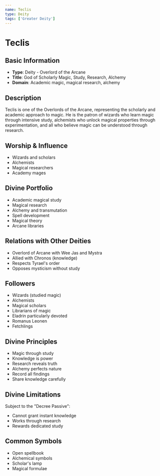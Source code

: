 ```yaml
---
name: Teclis
type: Deity
tags: ['Greater Deity']
---
```


# Teclis

## Basic Information
- **Type**: Deity - Overlord of the Arcane
- **Title**: God of Scholarly Magic, Study, Research, Alchemy
- **Domain**: Academic magic, magical research, alchemy

## Description
Teclis is one of the Overlords of the Arcane, representing the scholarly and academic approach to magic. He is the patron of wizards who learn magic through intensive study, alchemists who unlock magical properties through experimentation, and all who believe magic can be understood through research.

## Worship & Influence
- Wizards and scholars
- Alchemists
- Magical researchers
- Academy mages

## Divine Portfolio
- Academic magical study
- Magical research
- Alchemy and transmutation
- Spell development
- Magical theory
- Arcane libraries

## Relations with Other Deities
- Overlord of Arcane with Wee Jas and Mystra
- Allied with Chronos (knowledge)
- Respects Tyrael's order
- Opposes mysticism without study

## Followers
- Wizards (studied magic)
- Alchemists
- Magical scholars
- Librarians of magic
- Eladrin particularly devoted
- Romanus Leonen
- Fetchlings

## Divine Principles
- Magic through study
- Knowledge is power
- Research reveals truth
- Alchemy perfects nature
- Record all findings
- Share knowledge carefully

## Divine Limitations
Subject to the "Decree Passive":
- Cannot grant instant knowledge
- Works through research
- Rewards dedicated study

## Common Symbols
- Open spellbook
- Alchemical symbols
- Scholar's lamp
- Magical formulae